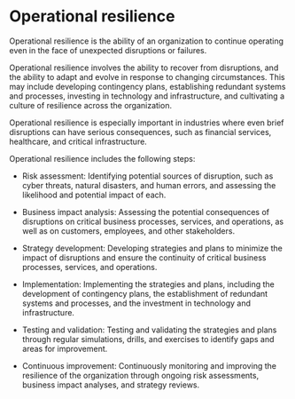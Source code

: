# Operational resilience

Operational resilience is the ability of an organization to continue operating even in the face of unexpected disruptions or failures.

Operational resilience involves the ability to recover from disruptions, and the ability to adapt and evolve in response to changing circumstances. This may include developing contingency plans, establishing redundant systems and processes, investing in technology and infrastructure, and cultivating a culture of resilience across the organization.

Operational resilience is especially important in industries where even brief disruptions can have serious consequences, such as financial services, healthcare, and critical infrastructure. 

Operational resilience includes the following steps:

* Risk assessment: Identifying potential sources of disruption, such as cyber threats, natural disasters, and human errors, and assessing the likelihood and potential impact of each.

* Business impact analysis: Assessing the potential consequences of disruptions on critical business processes, services, and operations, as well as on customers, employees, and other stakeholders.

* Strategy development: Developing strategies and plans to minimize the impact of disruptions and ensure the continuity of critical business processes, services, and operations.

* Implementation: Implementing the strategies and plans, including the development of contingency plans, the establishment of redundant systems and processes, and the investment in technology and infrastructure.

* Testing and validation: Testing and validating the strategies and plans through regular simulations, drills, and exercises to identify gaps and areas for improvement.

* Continuous improvement: Continuously monitoring and improving the resilience of the organization through ongoing risk assessments, business impact analyses, and strategy reviews.
